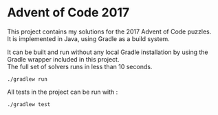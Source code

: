 # Advent of Code 2017

This project contains my solutions for the 2017 Advent of Code puzzles.  
It is implemented in Java, using Gradle as a build system.

It can be built and run without any local Gradle installation by using the Gradle wrapper included in this project.  
The full set of solvers runs in less than 10 seconds.
```shell
./gradlew run
```

All tests in the project can be run with :
```shell
./gradlew test
```
